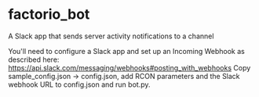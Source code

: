 # factorio_bot
A Slack app that sends server activity notifications to a channel

You'll need to configure a Slack app and set up an Incoming Webhook as described here: https://api.slack.com/messaging/webhooks#posting_with_webhooks
Copy sample_config.json -> config.json, add RCON parameters and the Slack webhook URL to config.json and run bot.py.
